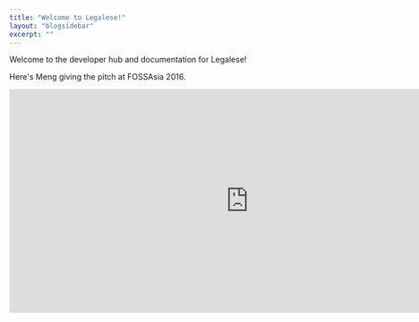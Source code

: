 ```yaml
---
title: "Welcome to Legalese!"
layout: "blogsidebar"
excerpt: ""
---
```

Welcome to the developer hub and documentation for Legalese!

Here's Meng giving the pitch at FOSSAsia 2016.

<iframe width="854" height="400" src="https://www.youtube.com/embed/PRiICM-nBIs" frameborder="0" allowfullscreen="1"> </iframe>

